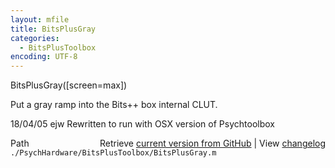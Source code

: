 ```yaml
---
layout: mfile
title: BitsPlusGray
categories:
  - BitsPlusToolbox
encoding: UTF-8
---
```


BitsPlusGray([screen=max])  

Put a gray ramp into the Bits++ box internal CLUT.  

18/04/05  ejw  Rewritten to run with OSX version of Psychtoolbox  


<div class="code_header" style="text-align:right;">
  <span style="float:left;">Path&nbsp;&nbsp;</span> <span class="counter">Retrieve <a href=
  "https://raw.github.com/Psychtoolbox-3/Psychtoolbox-3/beta/./PsychHardware/BitsPlusToolbox/BitsPlusGray.m">current version from GitHub</a> | View <a href=
  "https://github.com/Psychtoolbox-3/Psychtoolbox-3/commits/beta/./PsychHardware/BitsPlusToolbox/BitsPlusGray.m">changelog</a></span>
</div>
<div class="code">
  <code>./PsychHardware/BitsPlusToolbox/BitsPlusGray.m</code>
</div>
